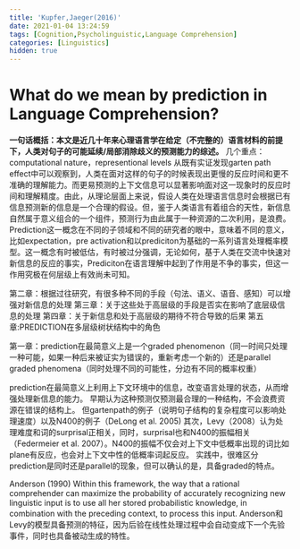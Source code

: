 ```yaml
---
title: 'Kupfer,Jaeger(2016)'
date: 2021-01-04 13:24:59
tags: [Cognition,Psycholinguistic,Language Comprehension]
categories: [Linguistics]
hidden: true
---
```

# What do we mean by prediction in Language Comprehension?
**一句话概括：本文是近几十年来心理语言学在给定（不完整的）语言材料的前提下，人类对句子的可能延续/局部消除歧义的预测能力的综述。**
几个重点：computational nature，representional levels
从既有实证发现garten path effect中可以观察到，人类在面对这样的句子的时候表现出更慢的反应时间和更不准确的理解能力。而更易预测的上下文信息可以显著影响面对这一现象时的反应时间和理解精度。由此，从理论层面上来说，假设人类在处理语言信息时会根据已有信息预测新的信息是一个合理的假设。但，鉴于人类语言有着组合的天性，新信息自然属于意义组合的一个组件，预测行为由此属于一种资源的二次利用，是浪费。Prediction这一概念在不同的子领域和不同的研究者的眼中，意味着不同的意义，比如expectation，pre activation和以prediciton为基础的一系列语言处理概率模型。这一概念有时被低估，有时被过分强调，无论如何，基于人类在交流中快速对新信息的反应的事实，Prediciton在语言理解中起到了作用是不争的事实，但这一作用究极在何层级上有效尚未可知。

第二章：根据过往研究，有很多种不同的手段（句法、语义、语音、感知）可以增强对新信息的处理
第三章：关于这些处于高层级的手段是否实在影响了底层级信息的处理
第四章：关于新信息和处于高层级的期待不符合导致的后果
第五章:PREDICTION在多层级树状结构中的角色

第一章：prediction在最简意义上是一个graded phenomenon（同一时间只处理一种可能，如果一种后来被证实为错误的，重新考虑一个新的）还是parallel graded phenomena（同时处理不同的可能性，分边有不同的概率权重）

prediction在最简意义上利用上下文环境中的信息，改变语言处理的状态，从而增强处理新信息的能力。
早期认为这种预测仅预测最合理的一种结构，不会浪费资源在错误的结构上。
但gartenpath的例子（说明句子结构的复杂程度可以影响处理速度）以及N400的例子（DeLong et al. 2005)
其次，Levy（2008）认为处理难度和词的surprisal正相关，同时，surprisal也和N400的振幅相关（Federmeier et al. 2007）。N400的振幅不仅会对上下文中低概率出现的词比如plane有反应，也会对上下文中性的低概率词起反应。
实践中，很难区分prediction是同时还是parallel的现象，但可以确认的是，具备graded的特点。

Anderson (1990) Within this framework, the way that a rational comprehender can maximize the probability of accurately recognizing new linguistic input is to use all her stored probabilistic knowledge, in combination with the preceding context, to process this input.
Anderson和Levy的模型具备预测的特征，因为后验在线性处理过程中会自动变成下一个先验事件，同时也具备被动生成的特性。
